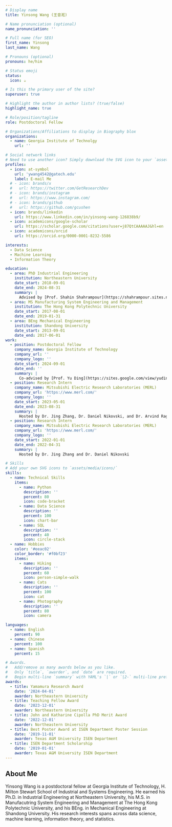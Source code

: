 ```yaml
---
# Display name
title: Yinsong Wang (王音淞)

# Name pronunciation (optional)
name_pronunciation: ''

# Full name (for SEO)
first_name: Yinsong
last_name: Wang

# Pronouns (optional)
pronouns: he/him

# Status emoji
status:
  icon: ☕️

# Is this the primary user of the site?
superuser: true

# Highlight the author in author lists? (true/false)
highlight_name: true

# Role/position/tagline
role: Postdoctoral Fellow

# Organizations/Affiliations to display in Biography blox
organizations:
  - name: Georgia Institute of Technolgy
    url: ''

# Social network links
# Need to use another icon? Simply download the SVG icon to your `assets/media/icons/` folder.
profiles:
  - icon: at-symbol
    url: 'ywang4542@gatech.edu'
    label: E-mail Me
  # - icon: brands/x
  #   url: https://twitter.com/GetResearchDev
  # - icon: brands/instagram
  #   url: https://www.instagram.com/
  # - icon: brands/github
  #   url: https://github.com/gcushen
  - icon: brands/linkedin
    url: https://www.linkedin.com/in/yinsong-wang-126838b9/
  - icon: academicons/google-scholar
    url: https://scholar.google.com/citations?user=j87QtCAAAAAJ&hl=en
  - icon: academicons/orcid
    url: https://orcid.org/0000-0001-8232-5586

interests:
  - Data Science
  - Machine Learning
  - Information Theory

education:
  - area: PhD Industrial Engineering
    institution: Northeastern University
    date_start: 2018-09-01
    date_end: 2024-08-31
    summary: |
      Advised by [Prof. Shahin Shahrampour](https://shahrampour.sites.northeastern.edu/)
  - area: MS Manufacturing System Engineering and Management
    institution: The Hong Kong Polytechnic University
    date_start: 2017-08-01
    date_end: 2019-01-31
  - area: BEng Mechanical Engineering
    institution: Shandong University
    date_start: 2013-09-01
    date_end: 2017-06-01
work:
  - position: Postdoctoral Fellow
    company_name: Georgia Institute of Technology
    company_url: ''
    company_logo: ''
    date_start: 2024-09-01
    date_end: ''
    summary: |
      Co-advised by [Prof. Yu Ding](https://sites.google.com/view/yuding/home) and [Prof. Xiao Liu](https://sites.google.com/site/liuxiaosite1/)
  - position: Research Intern
    company_name: Mitsubishi Electric Research Laboratories (MERL)
    company_url: 'https://www.merl.com/'
    company_logo: ''
    date_start: 2023-05-01
    date_end: 2023-08-31
    summary: |
      Hosted by Dr. Jing Zhang, Dr. Daniel Nikovski, and Dr. Arvind Raghunathan
  - position: Research Intern
    company_name: Mitsubishi Electric Research Laboratories (MERL)
    company_url: 'https://www.merl.com/'
    company_logo: ''
    date_start: 2022-01-01
    date_end: 2022-04-31
    summary: |
      Hosted by Dr. Jing Zhang and Dr. Daniel Nikovski

# Skills
# Add your own SVG icons to `assets/media/icons/`
skills:
  - name: Technical Skills
    items:
      - name: Python
        description: ''
        percent: 80
        icon: code-bracket
      - name: Data Science
        description: ''
        percent: 100
        icon: chart-bar
      - name: SQL
        description: ''
        percent: 40
        icon: circle-stack
  - name: Hobbies
    color: '#eeac02'
    color_border: '#f0bf23'
    items:
      - name: Hiking
        description: ''
        percent: 60
        icon: person-simple-walk
      - name: Cats
        description: ''
        percent: 100
        icon: cat
      - name: Photography
        description: ''
        percent: 80
        icon: camera

languages:
  - name: English
    percent: 90
  - name: Chinese
    percent: 100
  - name: Spanish
    percent: 15

# Awards.
#   Add/remove as many awards below as you like.
#   Only `title`, `awarder`, and `date` are required.
#   Begin multi-line `summary` with YAML's `|` or `|2-` multi-line prefix and indent 2 spaces below.
awards:
  - title: Yamamura Research Award
    date: '2024-04-01'
    awarder: Northeastern University
  - title: Teaching Fellow Award
    date: '2023-12-01'
    awarder: Northeastern University
  - title: John and Katharine Cipolla PhD Merit Award
    date: '2022-12-01'
    awarder: Northeastern University
  - title: Best Poster Award at ISEN Department Poster Session
    date: '2019-11-01'
    awarder: Texas A&M University ISEN Department
  - title: ISEN Department Scholarship
    date: '2019-01-01'
    awarder: Texas A&M University ISEN Department
---
```


## About Me

Yinsong Wang is a postdoctoral fellow at Georgia Institute of Technology, H. Milton Stewart School of Industrial and Systems Engineering. He earned his Ph.D. in Industrial Engineering at Northeastern University, his M.S. in Manufacutring System Engineering and Management at The Hong Kong Polytechnic University, and his BEng. in Mechanical Engineering at Shandong University. His research interests spans across data science, machine learning, information theory, and statistics.
